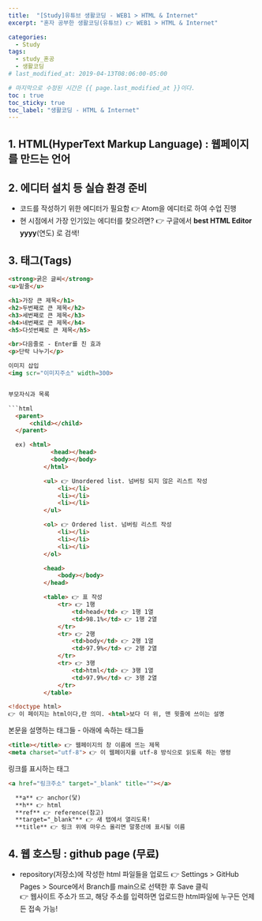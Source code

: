 ```yaml
---
title:  "[Study]유튜브 생활코딩 - WEB1 > HTML & Internet"
excerpt: "혼자 공부한 생활코딩(유튜브) 👉 WEB1 > HTML & Internet"

categories:
  - Study
tags:
  - study_혼공
  - 생활코딩
# last_modified_at: 2019-04-13T08:06:00-05:00

# 마지막으로 수정된 시간은 {{ page.last_modified_at }}이다.
toc : true
toc_sticky: true
toc_label: "생활코딩 - HTML & Internet"
---
```


## 1. HTML(HyperText Markup Language) : 웹페이지를 만드는 언어
## 2. 에디터 설치 등 실습 환경 준비
  - 코드를 작성하기 위한 에디터가 필요함 👉 Atom을 에디터로 하여 수업 진행
  - 현 시점에서 가장 인기있는 에디터를 찾으려면? 👉 구글에서 **best HTML Editor yyyy**(연도) 로 검색!

## 3. 태그(Tags)


  ```html
  <strong>굵은 글씨</strong>
  <u>밑줄</u>
  ```
  ```html
  <h1>가장 큰 제목</h1>
  <h2>두번째로 큰 제목</h2>
  <h3>세번째로 큰 제목</h3>
  <h4>네번째로 큰 제목</h4>
  <h5>다섯번째로 큰 제목</h5>

  <br>다음줄로 - Enter를 친 효과
  <p>단락 나누기</p>
  ```

  ```html
  이미지 삽입
  <img scr="이미지주소" width=300>
  ```

  ```html
  
  부모자식과 목록
  
  ```html
    <parent>
    	<child></child>
    </parent>

    ex) <html>
    		  <head></head>
    		  <body></body>
    		</html>

    		<ul> 👉 Unordered list. 넘버링 되지 않은 리스트 작성
    			<li></li>
    			<li></li>
    			<li></li>
    		</ul>

    		<ol> 👉 Ordered list. 넘버링 리스트 작성
    			<li></li>
    			<li></li>
    			<li></li>
    		</ol>

    		<head>
    			<body></body>
    		</head>

    		<table> 👉 표 작성
    			<tr> 👉 1행
    				<td>head</td> 👉 1행 1열
    				<td>98.1%</td> 👉 1행 2열
    			</tr>
    			<tr> 👉 2행
    				<td>body</td> 👉 2행 1열
    				<td>97.9%</td> 👉 2행 2열
    			</tr>
    			<tr> 👉 3행
    				<td>html</td> 👉 3행 1열
    				<td>97.9%</td> 👉 3행 2열
    			</tr>
    		</table>
  ```

  ```html
  <!doctype html>
  👉 이 페이지는 html이다,란 의미. <html>보다 더 위, 맨 윗줄에 쓰이는 설명
  ```

본문을 설명하는 태그들 - <head> 아래에 속하는 태그들

  ```html
  <title></title> 👉 웹페이지의 창 이름에 뜨는 제목
  <meta charset="utf-8"> 👉 이 웹페이지를 utf-8 방식으로 읽도록 하는 명령
  ```

링크를 표시하는 태그

  ```html
  <a href="링크주소" target="_blank" title=""></a>

    **a** 👉 anchor(닻)
    **h** 👉 html
    **ref** 👉 reference(참고)
    **target="_blank"** 👉 새 탭에서 열리도록!
    **title** 👉 링크 위에 마우스 올리면 말풍선에 표시될 이름
  ```

## 4. 웹 호스팅 : github page (무료)
  - repository(저장소)에 작성한 html 파일들을 업로드
    👉 Settings > GitHub Pages > Source에서 Branch를 main으로 선택한 후 Save 클릭</br>
    👉 웹사이트 주소가 뜨고, 해당 주소를 입력하면 업로드한 html파일에 누구든 언제든 접속 가능!

